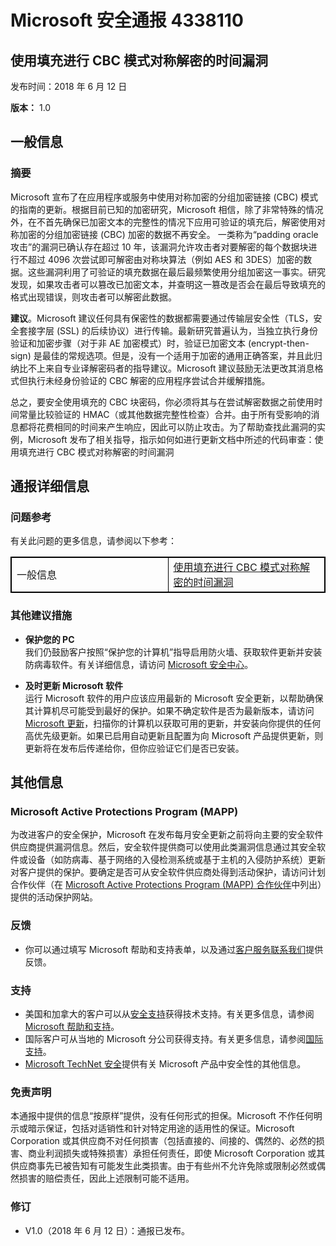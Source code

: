﻿---
TOCTitle: 4338110
Title: Microsoft 安全通报 4338110
---

Microsoft 安全通报 4338110
===================================

使用填充进行 CBC 模式对称解密的时间漏洞
-----------------------------------------------------------------------------

发布时间：2018 年 6 月 12 日

**版本：** 1.0

一般信息
-------------------

### 摘要

Microsoft 宣布了在应用程序或服务中使用对称加密的分组加密链接 (CBC) 模式的指南的更新。根据目前已知的加密研究，Microsoft 相信，除了非常特殊的情况外，在不首先确保已加密文本的完整性的情况下应用可验证的填充后，解密使用对称加密的分组加密链接 (CBC) 加密的数据不再安全。 
一类称为“padding oracle 攻击”的漏洞已确认存在超过 10 年，该漏洞允许攻击者对要解密的每个数据块进行不超过 4096 次尝试即可解密由对称块算法（例如 AES 和 3DES）加密的数据。这些漏洞利用了可验证的填充数据在最后最频繁使用分组加密这一事实。研究发现，如果攻击者可以篡改已加密文本，并查明这一篡改是否会在最后导致填充的格式出现错误，则攻击者可以解密此数据。

**建议**。Microsoft 建议任何具有保密性的数据都需要通过传输层安全性（TLS，安全套接字层 (SSL) 的后续协议）进行传输。最新研究普遍认为，当独立执行身份验证和加密步骤（对于非 AE 加密模式）时，验证已加密文本 (encrypt-then-sign) 是最佳的常规选项。但是，没有一个适用于加密的通用正确答案，并且此归纳比不上来自专业译解密码者的指导建议。Microsoft 建议鼓励无法更改其消息格式但执行未经身份验证的 CBC 解密的应用程序尝试合并缓解措施。 

总之，要安全使用填充的 CBC 块密码，你必须将其与在尝试解密数据之前使用时间常量比较验证的 HMAC（或其他数据完整性检查）合并。由于所有受影响的消息都将花费相同的时间来产生响应，因此可以防止攻击。为了帮助查找此漏洞的实例，Microsoft 发布了相关指导，指示如何如进行更新文档中所述的代码审查：使用填充进行 CBC 模式对称解密的时间漏洞

通报详细信息
----------------

### 问题参考

有关此问题的更多信息，请参阅以下参考：


<table style="border:1px solid black;">
<colgroup>
<col width="50%" />
<col width="50%" />
</colgroup>
<tbody>
<tr class="odd">
<td style="border:1px solid black;">一般信息</td>
<td style="border:1px solid black;"><a href="http://aka.ms/sha1">使用填充进行 CBC 模式对称解密的时间漏洞</a></td>
</tr>
</tbody>
</table>
  
### 其他建议措施
  
-   **保护您的 PC**   
    我们仍鼓励客户按照“保护您的计算机”指导启用防火墙、获取软件更新并安装防病毒软件。有关详细信息，请访问 [Microsoft 安全中心](http://www.microsoft.com/zh-cn/security/default.aspx)。
  
-   **及时更新 Microsoft 软件**   
    运行 Microsoft 软件的用户应该应用最新的 Microsoft 安全更新，以帮助确保其计算机尽可能受到最好的保护。如果不确定软件是否为最新版本，请访问 [Microsoft 更新](http://go.microsoft.com/fwlink/?linkid=40747)，扫描你的计算机以获取可用的更新，并安装向你提供的任何高优先级更新。如果已启用自动更新且配置为向 Microsoft 产品提供更新，则更新将在发布后传递给你，但你应验证它们是否已安装。
  
其他信息  
-----------------

### Microsoft Active Protections Program (MAPP)
  
为改进客户的安全保护，Microsoft 在发布每月安全更新之前将向主要的安全软件供应商提供漏洞信息。然后，安全软件提供商可以使用此类漏洞信息通过其安全软件或设备（如防病毒、基于网络的入侵检测系统或基于主机的入侵防护系统）更新对客户提供的保护。要确定是否可从安全软件供应商处得到活动保护，请访问计划合作伙伴（在 [Microsoft Active Protections Program (MAPP) 合作伙伴](http://go.microsoft.com/fwlink/?linkid=215201)中列出）提供的活动保护网站。
  
### 反馈
  
-   你可以通过填写 Microsoft 帮助和支持表单，以及通过[客户服务联系我们](http://support.microsoft.com/zh-cn?scid=sw;en;1257&amp;showpage=1&amp;ws=technet&amp;sd=tech)提供反馈。
  
### 支持
  
-   美国和加拿大的客户可以从[安全支持](http://go.microsoft.com/fwlink/?linkid=21131)获得技术支持。有关更多信息，请参阅 [Microsoft 帮助和支持](http://support.microsoft.com/)。  
-   国际客户可从当地的 Microsoft 分公司获得支持。有关更多信息，请参阅[国际支持](http://go.microsoft.com/fwlink/?linkid=21155)。  
-   [Microsoft TechNet 安全](http://go.microsoft.com/fwlink/?linkid=21132)提供有关 Microsoft 产品中安全性的其他信息。
  
### 免责声明
  
本通报中提供的信息“按原样”提供，没有任何形式的担保。Microsoft 不作任何明示或暗示保证，包括对适销性和针对特定用途的适用性的保证。Microsoft Corporation 或其供应商不对任何损害（包括直接的、间接的、偶然的、必然的损害、商业利润损失或特殊损害）承担任何责任，即使 Microsoft Corporation 或其供应商事先已被告知有可能发生此类损害。由于有些州不允许免除或限制必然或偶然损害的赔偿责任，因此上述限制可能不适用。
  
### 修订
  
-   V1.0（2018 年 6 月 12 日）：通报已发布。  
  

